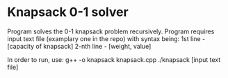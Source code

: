 # Knapsack 0-1 solver
Program solves the 0-1 knapsack problem recursively. Program requires input text file (examplary one in the repo) with syntax being:
1st line - [capacity of knapsack]
2-nth line - [weight, value]

In order to run, use: 
g++ -o knapsack knapsack.cpp
./knapsack [input text file]
